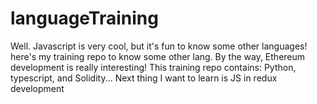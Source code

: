 # languageTraining
Well. Javascript is very cool, but it's fun to know some other languages! here's my training repo to know some other lang. By the way, Ethereum development is really interesting!
This training repo contains:
Python, typescript, and Solidity...
Next thing I want to learn is JS in redux development
